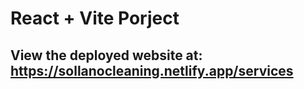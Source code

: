 # React + Vite Porject

## View the deployed website at: https://sollanocleaning.netlify.app/services

